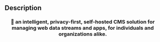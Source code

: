 <h2>Description</h2>

<h3 align="center">📡 an intelligent, privacy-first, self-hosted CMS solution for managing web data streams and apps, for individuals and organizations alike.</h3>